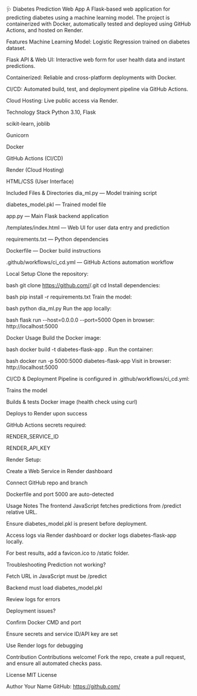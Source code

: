🩺 Diabetes Prediction Web App
A Flask-based web application for predicting diabetes using a machine learning model. The project is containerized with Docker, automatically tested and deployed using GitHub Actions, and hosted on Render.

Features
Machine Learning Model: Logistic Regression trained on diabetes dataset.

Flask API & Web UI: Interactive web form for user health data and instant predictions.

Containerized: Reliable and cross-platform deployments with Docker.

CI/CD: Automated build, test, and deployment pipeline via GitHub Actions.

Cloud Hosting: Live public access via Render.

Technology Stack
Python 3.10, Flask

scikit-learn, joblib

Gunicorn

Docker

GitHub Actions (CI/CD)

Render (Cloud Hosting)

HTML/CSS (User Interface)

Included Files & Directories
dia_ml.py — Model training script

diabetes_model.pkl — Trained model file

app.py — Main Flask backend application

/templates/index.html — Web UI for user data entry and prediction

requirements.txt — Python dependencies

Dockerfile — Docker build instructions

.github/workflows/ci_cd.yml — GitHub Actions automation workflow

Local Setup
Clone the repository:

bash
git clone https://github.com/<your-username>/<repo-name>.git
cd <repo-name>
Install dependencies:

bash
pip install -r requirements.txt
Train the model:

bash
python dia_ml.py
Run the app locally:

bash
flask run --host=0.0.0.0 --port=5000
Open in browser:
http://localhost:5000

Docker Usage
Build the Docker image:

bash
docker build -t diabetes-flask-app .
Run the container:

bash
docker run -p 5000:5000 diabetes-flask-app
Visit in browser:
http://localhost:5000

CI/CD & Deployment
Pipeline is configured in .github/workflows/ci_cd.yml:

Trains the model

Builds & tests Docker image (health check using curl)

Deploys to Render upon success

GitHub Actions secrets required:

RENDER_SERVICE_ID

RENDER_API_KEY

Render Setup:

Create a Web Service in Render dashboard

Connect GitHub repo and branch

Dockerfile and port 5000 are auto-detected

Usage Notes
The frontend JavaScript fetches predictions from /predict relative URL.

Ensure diabetes_model.pkl is present before deployment.

Access logs via Render dashboard or docker logs diabetes-flask-app locally.

For best results, add a favicon.ico to /static folder.

Troubleshooting
Prediction not working?

Fetch URL in JavaScript must be /predict

Backend must load diabetes_model.pkl

Review logs for errors

Deployment issues?

Confirm Docker CMD and port

Ensure secrets and service ID/API key are set

Use Render logs for debugging

Contribution
Contributions welcome! Fork the repo, create a pull request, and ensure all automated checks pass.

License
MIT License

Author
Your Name
GitHub: https://github.com/<your-username>
